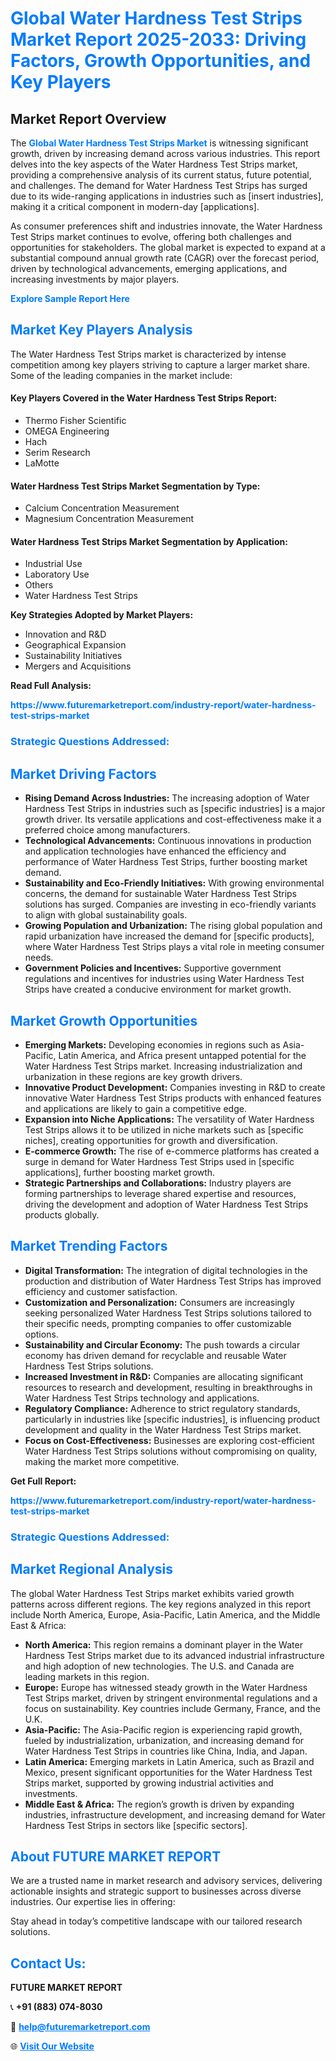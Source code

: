 <h1 style="color: #007BFF;">Global Water Hardness Test Strips Market Report 2025-2033: Driving Factors, Growth Opportunities, and Key Players</h1>

<section id="overview">
<h2>Market Report Overview</h2>
<p>The <a href="https://www.futuremarketreport.com/industry-report/water-hardness-test-strips-market" style="color: #007BFF; text-decoration: none;"><strong>Global Water Hardness Test Strips Market</strong></a> is witnessing significant growth, driven by increasing demand across various industries. This report delves into the key aspects of the Water Hardness Test Strips market, providing a comprehensive analysis of its current status, future potential, and challenges. The demand for Water Hardness Test Strips has surged due to its wide-ranging applications in industries such as [insert industries], making it a critical component in modern-day [applications].</p>
<p>As consumer preferences shift and industries innovate, the Water Hardness Test Strips market continues to evolve, offering both challenges and opportunities for stakeholders. The global market is expected to expand at a substantial compound annual growth rate (CAGR) over the forecast period, driven by technological advancements, emerging applications, and increasing investments by major players.</p>
</section>

<section id="overview">
<p><a href="https://www.futuremarketreport.com/request-sample/reportId=112128" style="color: #007BFF; text-decoration: none;"><strong>Explore Sample Report Here</strong></a></p>
</section>

<section id="key-players">
<h2 style="color: #007BFF;">Market Key Players Analysis</h2>
<p>The Water Hardness Test Strips market is characterized by intense competition among key players striving to capture a larger market share. Some of the leading companies in the market include:</p>
<h4>Key Players Covered in the Water Hardness Test Strips Report:</h4>
<ul><li>Thermo Fisher Scientific</li><li>OMEGA Engineering</li><li>Hach</li><li>Serim Research</li><li>LaMotte</li></ul>
<h4>Water Hardness Test Strips Market Segmentation by Type:</h4>
<ul><li>Calcium Concentration Measurement</li><li>Magnesium Concentration Measurement</li></ul>

<h4>Water Hardness Test Strips Market Segmentation by Application:</h4>
<ul><li>Industrial Use</li><li>Laboratory Use</li><li>Others</li><li>Water Hardness Test Strips</li></ul>
<p><strong>Key Strategies Adopted by Market Players:</strong></p>
<ul>
<li>Innovation and R&D</li>
<li>Geographical Expansion</li>
<li>Sustainability Initiatives</li>
<li>Mergers and Acquisitions</li>
</ul>
</section>

<section>
<p><strong>Read Full Analysis: </strong></p><a href="https://www.futuremarketreport.com/industry-report/water-hardness-test-strips-market" style="color: #007BFF; text-decoration: none;"><strong>https://www.futuremarketreport.com/industry-report/water-hardness-test-strips-market</strong></a>
<h3 style="color: #007BFF;">Strategic Questions Addressed:</h3>
</section>

<section id="driving-factors">
<h2 style="color: #007BFF;">Market Driving Factors</h2>
<ul>
<li><strong>Rising Demand Across Industries:</strong> The increasing adoption of Water Hardness Test Strips in industries such as [specific industries] is a major growth driver. Its versatile applications and cost-effectiveness make it a preferred choice among manufacturers.</li>
<li><strong>Technological Advancements:</strong> Continuous innovations in production and application technologies have enhanced the efficiency and performance of Water Hardness Test Strips, further boosting market demand.</li>
<li><strong>Sustainability and Eco-Friendly Initiatives:</strong> With growing environmental concerns, the demand for sustainable Water Hardness Test Strips solutions has surged. Companies are investing in eco-friendly variants to align with global sustainability goals.</li>
<li><strong>Growing Population and Urbanization:</strong> The rising global population and rapid urbanization have increased the demand for [specific products], where Water Hardness Test Strips plays a vital role in meeting consumer needs.</li>
<li><strong>Government Policies and Incentives:</strong> Supportive government regulations and incentives for industries using Water Hardness Test Strips have created a conducive environment for market growth.</li>
</ul>
</section>

<section id="growth-opportunities">
<h2 style="color: #007BFF;">Market Growth Opportunities</h2>
<ul>
<li><strong>Emerging Markets:</strong> Developing economies in regions such as Asia-Pacific, Latin America, and Africa present untapped potential for the Water Hardness Test Strips market. Increasing industrialization and urbanization in these regions are key growth drivers.</li>
<li><strong>Innovative Product Development:</strong> Companies investing in R&D to create innovative Water Hardness Test Strips products with enhanced features and applications are likely to gain a competitive edge.</li>
<li><strong>Expansion into Niche Applications:</strong> The versatility of Water Hardness Test Strips allows it to be utilized in niche markets such as [specific niches], creating opportunities for growth and diversification.</li>
<li><strong>E-commerce Growth:</strong> The rise of e-commerce platforms has created a surge in demand for Water Hardness Test Strips used in [specific applications], further boosting market growth.</li>
<li><strong>Strategic Partnerships and Collaborations:</strong> Industry players are forming partnerships to leverage shared expertise and resources, driving the development and adoption of Water Hardness Test Strips products globally.</li>
</ul>
</section>

<section id="trending-factors">
<h2 style="color: #007BFF;">Market Trending Factors</h2>
<ul>
<li><strong>Digital Transformation:</strong> The integration of digital technologies in the production and distribution of Water Hardness Test Strips has improved efficiency and customer satisfaction.</li>
<li><strong>Customization and Personalization:</strong> Consumers are increasingly seeking personalized Water Hardness Test Strips solutions tailored to their specific needs, prompting companies to offer customizable options.</li>
<li><strong>Sustainability and Circular Economy:</strong> The push towards a circular economy has driven demand for recyclable and reusable Water Hardness Test Strips solutions.</li>
<li><strong>Increased Investment in R&D:</strong> Companies are allocating significant resources to research and development, resulting in breakthroughs in Water Hardness Test Strips technology and applications.</li>
<li><strong>Regulatory Compliance:</strong> Adherence to strict regulatory standards, particularly in industries like [specific industries], is influencing product development and quality in the Water Hardness Test Strips market.</li>
<li><strong>Focus on Cost-Effectiveness:</strong> Businesses are exploring cost-efficient Water Hardness Test Strips solutions without compromising on quality, making the market more competitive.</li>
</ul>
</section>

<section>
<p><strong>Get Full Report: </strong></p><a href="https://www.futuremarketreport.com/industry-report/water-hardness-test-strips-market" style="color: #007BFF; text-decoration: none;"><strong>https://www.futuremarketreport.com/industry-report/water-hardness-test-strips-market</strong></a>
<h3 style="color: #007BFF;">Strategic Questions Addressed:</h3>
</section>


<section id="regional-analysis">
<h2 style="color: #007BFF;">Market Regional Analysis</h2>
<p>The global Water Hardness Test Strips market exhibits varied growth patterns across different regions. The key regions analyzed in this report include North America, Europe, Asia-Pacific, Latin America, and the Middle East & Africa:</p>
<ul>
<li><strong>North America:</strong> This region remains a dominant player in the Water Hardness Test Strips market due to its advanced industrial infrastructure and high adoption of new technologies. The U.S. and Canada are leading markets in this region.</li>
<li><strong>Europe:</strong> Europe has witnessed steady growth in the Water Hardness Test Strips market, driven by stringent environmental regulations and a focus on sustainability. Key countries include Germany, France, and the U.K.</li>
<li><strong>Asia-Pacific:</strong> The Asia-Pacific region is experiencing rapid growth, fueled by industrialization, urbanization, and increasing demand for Water Hardness Test Strips in countries like China, India, and Japan.</li>
<li><strong>Latin America:</strong> Emerging markets in Latin America, such as Brazil and Mexico, present significant opportunities for the Water Hardness Test Strips market, supported by growing industrial activities and investments.</li>
<li><strong>Middle East & Africa:</strong> The region’s growth is driven by expanding industries, infrastructure development, and increasing demand for Water Hardness Test Strips in sectors like [specific sectors].</li>
</ul>
</section>

<footer>
<h2 style="color: #007BFF;">About FUTURE MARKET REPORT</h2>
<p>We are a trusted name in market research and advisory services, delivering actionable insights and strategic support to businesses across diverse industries. Our expertise lies in offering:</p>

<p>Stay ahead in today’s competitive landscape with our tailored research solutions.</p>

<h2 style="color: #007BFF;">Contact Us:</h2>
<p><strong>FUTURE MARKET REPORT</strong></p>
<p>📞 <strong>+91 (883) 074-8030</strong></p>
<p>📧 <strong><a href="mailto:help@futuremarketreport.com" style="color: #007BFF;">help@futuremarketreport.com</a></strong></p>
<p>🌐 <strong><a href="https://www.futuremarketreport.com/" style="color: #007BFF;">Visit Our Website</a></strong></p>
</footer>